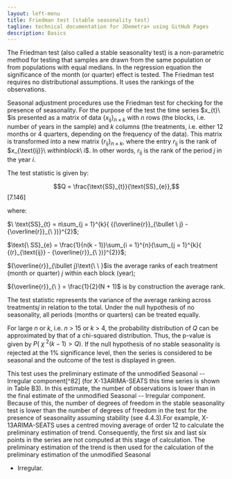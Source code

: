 ```yaml
---
layout: left-menu
title: Friedman test (stable seasonality test)
tagline: technical documentation for JDemetra+ using GitHub Pages
description: Basics
---
```


The Friedman test (also called a stable seasonality test) is a
non-parametric method for testing that samples are drawn from the same
population or from populations with equal medians. In the regression
equation the significance of the month (or quarter) effect is tested.
The Friedman test requires no distributional assumptions. It uses the
rankings of the observations.

Seasonal adjustment procedures use the Friedman test for checking for
the presence of seasonality. For the purpose of the test the time series
$x_{t}\ $is presented as a matrix of data
$\left\{ x_{\text{ij}} \right\}_{n \times k}$ with $n$ rows (the blocks,
i.e. number of years in the sample) and $k$ columns (the treatments,
i.e. either 12 months or 4 quarters, depending on the frequency of the
data). This matrix is transformed into a new
matrix${\ \left\{ r_{\text{ij}} \right\}}_{n \times k}$, where the entry
$r_{\text{ij}}$ is the rank of $x_{\text{ij}}\ $within block$\ i$. In
other words, $r_{\text{ij}}$ is the rank of the period $j$ in the year
$i$.

The test statistic is given by:

  $$Q = \frac{\text{SS}_{t}}{\text{SS}_{e}},$$   \[7.146\]


where:

$\ \text{SS}_{t} = n\sum_{j = 1}^{k}{ {(\overline{r}}_{\bullet \ j} - {\overline{r}}_{\ })}^{2}$;

$\text{\ SS}_{e} = \frac{1}{n(k - 1)}\sum_{i = 1}^{n}{\sum_{j = 1}^{k}{ {(r}_{\text{ij}} - {\overline{r}}_{\ })}^{2}}$;

${\overline{r}}_{\bullet j}\text{\ \ }$is the average ranks of each
treatment (month or quarter) $j$ within each block (year);

${\overline{r}}_{\ } = \frac{1}{2}(N + 1)$ is by construction the
average rank.

The test statistic represents the variance of the average ranking across
treatments$j$ in relation to the total. Under the null hypothesis of no
seasonality, all periods (months or quarters) can be treated equally.

For large $n$ or $k$, i.e. $n$ \> 15 or $k$ \> 4, the probability
distribution of $Q$ can be approximated by that of a chi-squared
distribution. Thus, the p-value is given
by$\ P(\ \chi_{\ }^{2}(k - 1) > Q)$. If the null hypothesis of no stable
seasonality is rejected at the 1% significance level, then the series is
considered to be seasonal and the outcome of the test is displayed in
green.

This test uses the preliminary estimate of the unmodified Seasonal --
Irregular component[^82] (for X-13ARIMA-SEATS this time series is shown
in Table B3). In this estimate, the number of observations is lower than
in the final estimate of the unmodified Seasonal -- Irregular component.
Because of this, the number of degrees of freedom in the stable
seasonality test is lower than the number of degrees of freedom in the
test for the presence of seasonality assuming stability (see 4.4.3).For
example, X-13ARIMA-SEATS uses a centred moving average of order 12 to
calculate the preliminary estimation of trend. Consequently, the first
six and last six points in the series are not computed at this stage of
calculation. The preliminary estimation of the trend is then used for
the calculation of the preliminary estimation of the unmodified Seasonal
- Irregular.